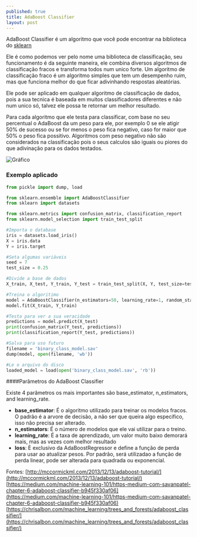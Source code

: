 ```yaml
---
published: true
title: AdaBoost Classifier
layout: post
---
```


AdaBoost Classifier é um algoritmo que você pode encontrar na biblioteca do [sklearn](http://scikit-learn.org/stable/modules/generated/sklearn.ensemble.AdaBoostClassifier.html)

Ele é como podemos ver pelo nome uma biblioteca de classificação, seu funcionamento é da seguinte maneira, ele combina diversos algoritmos de classificação fracos e transforma todos num unico forte. Um algoritmo de classificação fraco é um algoritmo simples que tem um desempenho ruim, mas que funciona melhor do que ficar adivinhando respostas aleatórias.

Ele pode ser aplicado em qualquer algoritmo de classificação de dados, pois a sua tecnica é baseada em muitos classificadores diferentes e não num unico só, talvez ele possa te retornar um melhor resultado.

Para cada algoritmo que ele testa para classificar, com base no seu percentual o AdaBoost da um peso para ele, por exemplo 0 se ele atigir 50% de sucesso ou se for menos o peso fica negativo, caso for maior que 50% o peso fica possitivo. Algoritmos com peso negativo não são considerados na classificação pois o seus calculos são iguais ou piores do que adivinação para os dados testados.

![Gráfico](http://chrisjmccormick.files.wordpress.com/2013/12/adaboost_alphacurve.png)

### Exemplo aplicado

```python
from pickle import dump, load

from sklearn.ensemble import AdaBoostClassifier
from sklearn import datasets

from sklearn.metrics import confusion_matrix, classification_report
from sklearn.model_selection import train_test_split

#Importa o database
iris = datasets.load_iris()
X = iris.data
Y = iris.target

#Seta algumas variáveis
seed = 7
test_size = 0.25

#Divide a base de dados
X_train, X_test, Y_train, Y_test = train_test_split(X, Y, test_size=test_size)

#Treina o algoritimo
model = AdaBoostClassifier(n_estimators=50, learning_rate=1, random_state=seed)
model.fit(X_train, Y_train)

#Testa para ver a sua veracidade
predictions = model.predict(X_test)
print(confusion_matrix(Y_test, predictions))
print(classification_report(Y_test, predictions))

#Salva para uso futuro
filename = 'binary_class_model.sav'
dump(model, open(filename, 'wb'))

#Le o arquivo do disco
loaded_model = load(open('binary_class_model.sav', 'rb'))

```
####Parâmetros do AdaBoost Classifier

Existe 4 parâmetros os mais importantes são base_estimator, n_estimators, and learning_rate.

- **base_estimator**: É o algoritmo utilizado para treinar os modelos fracos. O padrão é a arvore de decisão, a não ser que queira algo especifico, isso não precisa ser alterado.
- **n_estimators**: É o número de modelos que ele vai utilizar para o treino.
- **learning_rate**: É a taxa de aprendizado, um valor muito baixo demorará mais, mas as vezes com melhor resultado
- **loss**: È exclusivo da AdaBoostRegressor e define a função de perda para usar ao atualizar pesos. Por padrão, será utilizadao a função de perda linear, pode ser alterada para quadrada ou exponencial.

Fontes:
[http://mccormickml.com/2013/12/13/adaboost-tutorial/](http://mccormickml.com/2013/12/13/adaboost-tutorial/)
[https://medium.com/machine-learning-101/https-medium-com-savanpatel-chapter-6-adaboost-classifier-b945f330af06](https://medium.com/machine-learning-101/https-medium-com-savanpatel-chapter-6-adaboost-classifier-b945f330af06)
[https://chrisalbon.com/machine_learning/trees_and_forests/adaboost_classifier/](https://chrisalbon.com/machine_learning/trees_and_forests/adaboost_classifier/)